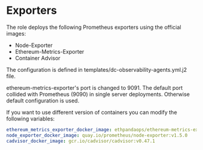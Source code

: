 # Exporters

The role deploys the following Prometheus exporters using the official images:

* Node-Exporter&#x20;
* Ethereum-Metrics-Exporter
* Container Advisor

The configuration is defined in templates/dc-observability-agents.yml.j2 file.&#x20;

ethereum-metrics-exporter's port is changed to 9091. The default port collided with Prometheus (9090) in single server deployments. Otherwise default configuration is used.&#x20;

If you want to use different version of containers you can modify the following variables:

```yaml
ethereum_metrics_exporter_docker_image: ethpandaops/ethereum-metrics-exporter:0.21.0
node_exporter_docker_image: quay.io/prometheus/node-exporter:v1.5.0
cadvisor_docker_image: gcr.io/cadvisor/cadvisor:v0.47.1
```
